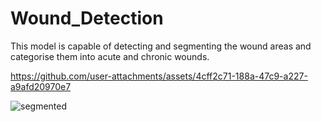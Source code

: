 # Wound_Detection
This model is capable of detecting and segmenting the wound areas and categorise them into acute and chronic wounds.

https://github.com/user-attachments/assets/4cff2c71-188a-47c9-a227-a9afd20970e7

![segmented](https://github.com/user-attachments/assets/de8c4854-c85a-448a-b6a3-17ac393c681c)
